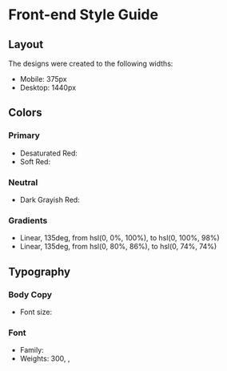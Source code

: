 # Front-end Style Guide

## Layout

The designs were created to the following widths:

- Mobile: 375px
- Desktop: 1440px

## Colors

### Primary

- Desaturated Red: 
- Soft Red: 
### Neutral

- Dark Grayish Red: 

### Gradients

- Linear, 135deg, from hsl(0, 0%, 100%), to hsl(0, 100%, 98%)
- Linear, 135deg, from hsl(0, 80%, 86%), to hsl(0, 74%, 74%)

## Typography

### Body Copy

- Font size: 
### Font

- Family: [ ]()
- Weights: 300, , 
